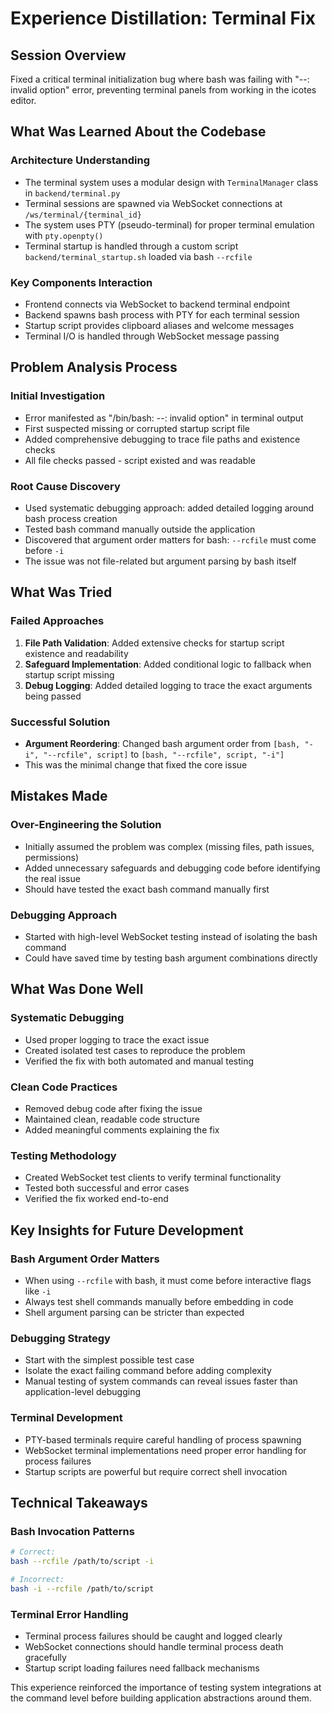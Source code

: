 # Experience Distillation: Terminal Fix

## Session Overview
Fixed a critical terminal initialization bug where bash was failing with "--: invalid option" error, preventing terminal panels from working in the icotes editor.

## What Was Learned About the Codebase

### Architecture Understanding
- The terminal system uses a modular design with `TerminalManager` class in `backend/terminal.py`
- Terminal sessions are spawned via WebSocket connections at `/ws/terminal/{terminal_id}`
- The system uses PTY (pseudo-terminal) for proper terminal emulation with `pty.openpty()`
- Terminal startup is handled through a custom script `backend/terminal_startup.sh` loaded via bash `--rcfile`

### Key Components Interaction
- Frontend connects via WebSocket to backend terminal endpoint
- Backend spawns bash process with PTY for each terminal session
- Startup script provides clipboard aliases and welcome messages
- Terminal I/O is handled through WebSocket message passing

## Problem Analysis Process

### Initial Investigation
- Error manifested as "/bin/bash: --: invalid option" in terminal output
- First suspected missing or corrupted startup script file
- Added comprehensive debugging to trace file paths and existence checks
- All file checks passed - script existed and was readable

### Root Cause Discovery
- Used systematic debugging approach: added detailed logging around bash process creation
- Tested bash command manually outside the application
- Discovered that argument order matters for bash: `--rcfile` must come before `-i`
- The issue was not file-related but argument parsing by bash itself

## What Was Tried

### Failed Approaches
1. **File Path Validation**: Added extensive checks for startup script existence and readability
2. **Safeguard Implementation**: Added conditional logic to fallback when startup script missing
3. **Debug Logging**: Added detailed logging to trace the exact arguments being passed

### Successful Solution
- **Argument Reordering**: Changed bash argument order from `[bash, "-i", "--rcfile", script]` to `[bash, "--rcfile", script, "-i"]`
- This was the minimal change that fixed the core issue

## Mistakes Made

### Over-Engineering the Solution
- Initially assumed the problem was complex (missing files, path issues, permissions)
- Added unnecessary safeguards and debugging code before identifying the real issue
- Should have tested the exact bash command manually first

### Debugging Approach
- Started with high-level WebSocket testing instead of isolating the bash command
- Could have saved time by testing bash argument combinations directly

## What Was Done Well

### Systematic Debugging
- Used proper logging to trace the exact issue
- Created isolated test cases to reproduce the problem
- Verified the fix with both automated and manual testing

### Clean Code Practices
- Removed debug code after fixing the issue
- Maintained clean, readable code structure
- Added meaningful comments explaining the fix

### Testing Methodology
- Created WebSocket test clients to verify terminal functionality
- Tested both successful and error cases
- Verified the fix worked end-to-end

## Key Insights for Future Development

### Bash Argument Order Matters
- When using `--rcfile` with bash, it must come before interactive flags like `-i`
- Always test shell commands manually before embedding in code
- Shell argument parsing can be stricter than expected

### Debugging Strategy
- Start with the simplest possible test case
- Isolate the exact failing command before adding complexity
- Manual testing of system commands can reveal issues faster than application-level debugging

### Terminal Development
- PTY-based terminals require careful handling of process spawning
- WebSocket terminal implementations need proper error handling for process failures
- Startup scripts are powerful but require correct shell invocation

## Technical Takeaways

### Bash Invocation Patterns
```bash
# Correct:
bash --rcfile /path/to/script -i

# Incorrect:
bash -i --rcfile /path/to/script
```

### Terminal Error Handling
- Terminal process failures should be caught and logged clearly
- WebSocket connections should handle terminal process death gracefully
- Startup script loading failures need fallback mechanisms

This experience reinforced the importance of testing system integrations at the command level before building application abstractions around them. 